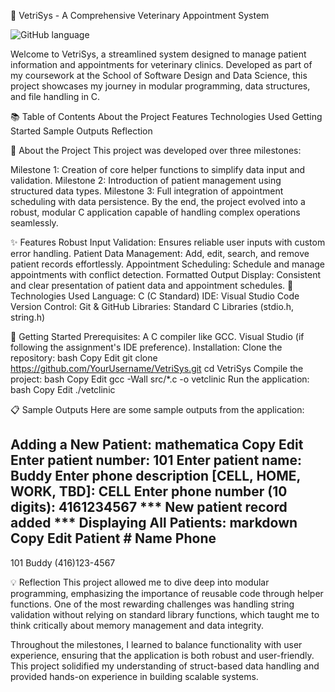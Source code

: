 🐾 VetriSys - A Comprehensive Veterinary Appointment System

![GitHub language](https://img.shields.io/badge/language-C-blue)

Welcome to VetriSys, a streamlined system designed to manage patient information and appointments for veterinary clinics. Developed as part of my coursework at the School of Software Design and Data Science, this project showcases my journey in modular programming, data structures, and file handling in C.

📚 Table of Contents
About the Project
Features
Technologies Used
Getting Started
Sample Outputs
Reflection

📖 About the Project
This project was developed over three milestones:

Milestone 1: Creation of core helper functions to simplify data input and validation.
Milestone 2: Introduction of patient management using structured data types.
Milestone 3: Full integration of appointment scheduling with data persistence.
By the end, the project evolved into a robust, modular C application capable of handling complex operations seamlessly.

✨ Features
Robust Input Validation: Ensures reliable user inputs with custom error handling.
Patient Data Management: Add, edit, search, and remove patient records effortlessly.
Appointment Scheduling: Schedule and manage appointments with conflict detection.
Formatted Output Display: Consistent and clear presentation of patient data and appointment schedules.
🔧 Technologies Used
Language: C (C Standard)
IDE: Visual Studio Code
Version Control: Git & GitHub
Libraries: Standard C Libraries (stdio.h, string.h)

🚀 Getting Started
Prerequisites:
A C compiler like GCC.
Visual Studio (if following the assignment's IDE preference).
Installation:
Clone the repository:
bash
Copy
Edit
git clone https://github.com/YourUsername/VetriSys.git
cd VetriSys
Compile the project:
bash
Copy
Edit
gcc -Wall src/*.c -o vetclinic
Run the application:
bash
Copy
Edit
./vetclinic

📋 Sample Outputs
Here are some sample outputs from the application:

Adding a New Patient:
mathematica
Copy
Edit
Enter patient number: 101
Enter patient name: Buddy
Enter phone description [CELL, HOME, WORK, TBD]: CELL
Enter phone number (10 digits): 4161234567
*** New patient record added ***
Displaying All Patients:
markdown
Copy
Edit
Patient #  Name     Phone
-----------------------------------
101        Buddy    (416)123-4567

💡 Reflection
This project allowed me to dive deep into modular programming, emphasizing the importance of reusable code through helper functions. One of the most rewarding challenges was handling string validation without relying on standard library functions, which taught me to think critically about memory management and data integrity.

Throughout the milestones, I learned to balance functionality with user experience, ensuring that the application is both robust and user-friendly. This project solidified my understanding of struct-based data handling and provided hands-on experience in building scalable systems.
